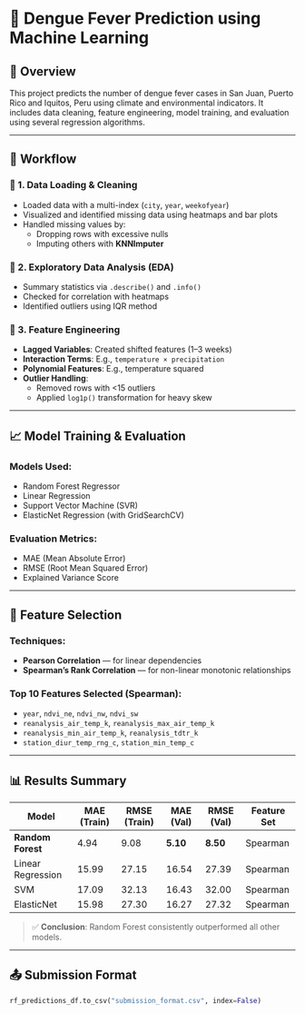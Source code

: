 # 🦠 Dengue Fever Prediction using Machine Learning

## 📌 Overview
This project predicts the number of dengue fever cases in San Juan, Puerto Rico and Iquitos, Peru using climate and environmental indicators. It includes data cleaning, feature engineering, model training, and evaluation using several regression algorithms.

---

## 🔄 Workflow

### 🔹 1. Data Loading & Cleaning
- Loaded data with a multi-index (`city`, `year`, `weekofyear`)
- Visualized and identified missing data using heatmaps and bar plots
- Handled missing values by:
  - Dropping rows with excessive nulls
  - Imputing others with **KNNImputer**

### 🔹 2. Exploratory Data Analysis (EDA)
- Summary statistics via `.describe()` and `.info()`
- Checked for correlation with heatmaps
- Identified outliers using IQR method

### 🔹 3. Feature Engineering
- **Lagged Variables**: Created shifted features (1–3 weeks)
- **Interaction Terms**: E.g., `temperature × precipitation`
- **Polynomial Features**: E.g., temperature squared
- **Outlier Handling**: 
  - Removed rows with <15 outliers
  - Applied `log1p()` transformation for heavy skew

---

## 📈 Model Training & Evaluation

### Models Used:
- Random Forest Regressor
- Linear Regression
- Support Vector Machine (SVR)
- ElasticNet Regression (with GridSearchCV)

### Evaluation Metrics:
- MAE (Mean Absolute Error)
- RMSE (Root Mean Squared Error)
- Explained Variance Score

---

## 📌 Feature Selection

### Techniques:
- **Pearson Correlation** — for linear dependencies
- **Spearman’s Rank Correlation** — for non-linear monotonic relationships

### Top 10 Features Selected (Spearman):
- `year`, `ndvi_ne`, `ndvi_nw`, `ndvi_sw`
- `reanalysis_air_temp_k`, `reanalysis_max_air_temp_k`
- `reanalysis_min_air_temp_k`, `reanalysis_tdtr_k`
- `station_diur_temp_rng_c`, `station_min_temp_c`

---

## 📊 Results Summary

| Model            | MAE (Train) | RMSE (Train) | MAE (Val) | RMSE (Val) | Feature Set |
|------------------|-------------|--------------|-----------|-------------|-------------|
| **Random Forest** | 4.94        | 9.08         | **5.10**  | **8.50**     | Spearman    |
| Linear Regression | 15.99       | 27.15        | 16.54      | 27.39        | Spearman    |
| SVM               | 17.09       | 32.13        | 16.43      | 32.00        | Spearman    |
| ElasticNet        | 15.98       | 27.30        | 16.27      | 27.32        | Spearman    |

> ✅ **Conclusion**: Random Forest consistently outperformed all other models.

---

## 📤 Submission Format

```python
rf_predictions_df.to_csv("submission_format.csv", index=False)
